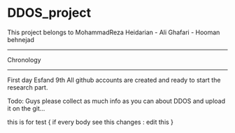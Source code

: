 DDOS_project
============

This project belongs to MohammadReza Heidarian - Ali Ghafari - Hooman behnejad


**************
Chronology
**************
First day Esfand 9th
All github accounts are created and ready to start the research part.




Todo:
Guys please collect as much info as you can about DDOS and upload it on the git...


this is for test
{
if every body see this changes :
  edit this
}

